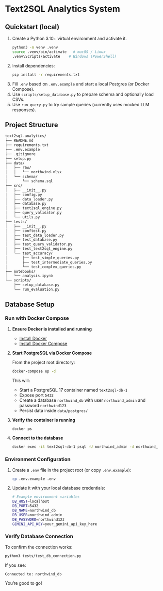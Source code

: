# Text2SQL Analytics System

## Quickstart (local)

1. Create a Python 3.10+ virtual environment and activate it.
   ```bash
   python3 -m venv .venv
   source .venv/bin/activate   # macOS / Linux
   .venv\Scripts\activate    # Windows (PowerShell)
   ```
2. Install dependencies:
   ```bash
   pip install -r requirements.txt
   ```
3. Fill `.env` based on `.env.example` and start a local Postgres (or Docker Compose).
4. Use `scripts/setup_database.py` to prepare schema and optionally load CSVs.
5. Use `run_query.py` to try sample queries (currently uses mocked LLM responses).

## Project Structure

```bash
text2sql-analytics/
├── README.md
├── requirements.txt
├── .env.example
├── .gitignore
├── setup.py
├── data/
│   ├── raw/
│   │   └── northwind.xlsx
│   └── schema/
│       └── schema.sql
├── src/
│   ├── __init__.py
│   ├── config.py
│   ├── data_loader.py
│   ├── database.py
│   ├── text2sql_engine.py
│   ├── query_validator.py
│   └── utils.py
├── tests/
│   ├── __init__.py
│   ├── conftest.py
│   ├── test_data_loader.py
│   ├── test_database.py
│   ├── test_query_validator.py
│   ├── test_text2sql_engine.py
│   └── test_accuracy/
│       ├── test_simple_queries.py
│       ├── test_intermediate_queries.py
│       └── test_complex_queries.py
├── notebooks/
│   └── analysis.ipynb
└── scripts/
    ├── setup_database.py
    └── run_evaluation.py
```

## Database Setup

### Run with Docker Compose

1. **Ensure Docker is installed and running**

   - [Install Docker](https://docs.docker.com/get-docker/)
   - [Install Docker Compose](https://docs.docker.com/compose/install/)

2. **Start PostgreSQL via Docker Compose**

   From the project root directory:

   ```bash
   docker-compose up -d
   ```

   This will:

   - Start a PostgreSQL 17 container named `text2sql-db-1`
   - Expose port `5432`
   - Create a database `northwind_db` with user `northwind_admin` and password `northwind123`
   - Persist data inside `data/postgres/`

3. **Verify the container is running**

   ```bash
   docker ps
   ```

4. **Connect to the database**

   ```bash
   docker exec -it text2sql-db-1 psql -U northwind_admin -d northwind_db
   ```

### Environment Configuration

1. Create a `.env` file in the project root (or copy `.env.example`):

   ```bash
   cp .env.example .env
   ```

2. Update it with your local database credentials:

   ```bash
   # Example environment variables
   DB_HOST=localhost
   DB_PORT=5432
   DB_NAME=northwind_db
   DB_USER=northwind_admin
   DB_PASSWORD=northwind123
   GEMINI_API_KEY=your_gemini_api_key_here

   ```

### Verify Database Connection

To confirm the connection works:

```bash
python3 tests/test_db_connection.py
```

If you see:

```
Connected to: northwind_db
```

You’re good to go!
